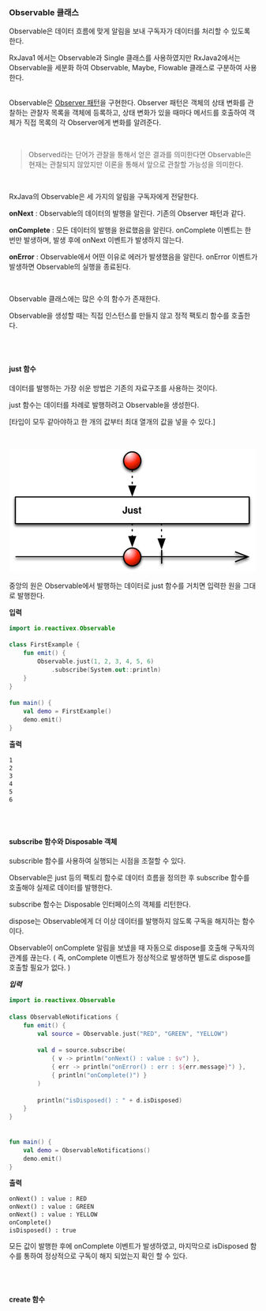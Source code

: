 ### Observable 클래스

Observable은 데이터 흐름에 맞게 알림을 보내 구독자가 데이터를 처리할 수 있도록 한다.

RxJava1 에서는 Observable과 Single 클래스를 사용하였지만 RxJava2에서는 Observable을 세분화 하여 Observable, Maybe, Flowable 클래스로 구분하여 사용한다. </br></br>



Observable은 [Observer 패턴](https://ko.wikipedia.org/wiki/옵서버_패턴)을 구현한다. Observer 패턴은 객체의 상태 변화를 관찰하는 관찰자 목록을 객체에 등록하고, 상태 변화가 있을 때마다 메서드를 호출하여 객체가 직접 목록의 각 Observer에게 변화를 알려준다.

</br>

> Observed라는 단어가 관찰을 통해서 얻은 결과를 의미한다면 Observable은 현재는 관찰되지 않았지만 이론을 통해서 앞으로 관찰할 가능성을 의미한다.

</br>

RxJava의 Observable은 세 가지의 알림을 구독자에게 전달한다.

**onNext** : Observable의 데이터의 발행을 알린다. 기존의 Observer 패턴과 같다.

**onComplete** : 모든 데이터의 발행을 완료했음을 알린다. onComplete 이벤트는 한 번만 발생하며, 발생 후에 onNext 이벤트가 발생하지 않는다.

**onError** : Observable에서 어떤 이유로 에러가 발생했음을 알린다. onError 이벤트가 발생하면 Observable의 실행을 종료된다.

</br>

Observable 클래스에는 많은 수의 함수가 존재한다.

Observable을 생성할 때는 직접 인스턴스를 만들지 않고 정적 팩토리 함수를 호출한다.

</br></br>



#### just 함수

데이터를 발행하는 가장 쉬운 방법은 기존의 자료구조를 사용하는 것이다. 

just 함수는 데이터를 차례로 발행하려고 Observable을 생성한다. 

[타입이 모두 같아야하고 한 개의 값부터 최대 열개의 값을 넣을 수 있다.]

</br>

<img src="https://github.com/Im-Tae/RxJava2_Study/blob/master/image/justMarbleDiagram.png?raw=true" width = "500" height = "250"  /> </br>

중앙의 원은 Observable에서 발행하는 데이터로 just 함수를 거치면 입력한 원을 그대로 발행한다. </br>



**입력**

```kotlin
import io.reactivex.Observable

class FirstExample {
    fun emit() {
        Observable.just(1, 2, 3, 4, 5, 6)
            .subscribe(System.out::println)
    }
}

fun main() {
    val demo = FirstExample()
    demo.emit()
}
```

**출력**

```
1
2
3
4
5
6
```

</br></br>



#### subscribe 함수와 Disposable 객체

subscrible 함수를 사용하여 실행되는 시점을 조절할 수 있다.

Observable은 just 등의 팩토리 함수로 데이터 흐름을 정의한 후 subscribe 함수를 호출해야 실제로 데이터를 발행한다. </br>



subscribe 함수는 Disposable 인터페이스의 객체를 리턴한다. </br>



dispose는 Observable에게 더 이상 데이터를 발행하지 않도록 구독을 해지하는 함수이다.

Observable이 onComplete 알림을 보냈을 때 자동으로 dispose를 호출해 구독자의 관계를 끊는다. ( 즉, onComplete 이벤트가 정상적으로 발생하면 별도로 dispose를 호출할 필요가 없다. )</br>



***입력***

```kotlin
import io.reactivex.Observable

class ObservableNotifications {
    fun emit() {
        val source = Observable.just("RED", "GREEN", "YELLOW")

        val d = source.subscribe(
            { v -> println("onNext() : value : $v") },
            { err -> println("onError() : err : ${err.message}") },
            { println("onComplete()") }
        )

        println("isDisposed() : " + d.isDisposed)
    }
}


fun main() {
    val demo = ObservableNotifications()
    demo.emit()
}
```

**출력**

```
onNext() : value : RED
onNext() : value : GREEN
onNext() : value : YELLOW
onComplete()
isDisposed() : true
```

모든 값이 발행한 후에 onComplete 이벤트가 발생하였고, 마지막으로 isDisposed 함수를 통하여 정상적으로 구독이 해지 되었는지 확인 할 수 있다.

</br></br>



#### create 함수

